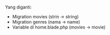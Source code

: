 Yang diganti: 
- Migration movies (strin -> string)
- Migration genres (nama -> name)
- Variable di home.blade.php (movies -> movie)